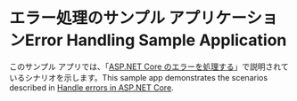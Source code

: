 # <a name="error-handling-sample-application"></a><span data-ttu-id="06379-101">エラー処理のサンプル アプリケーション</span><span class="sxs-lookup"><span data-stu-id="06379-101">Error Handling Sample Application</span></span>

<span data-ttu-id="06379-102">このサンプル アプリでは、「[ASP.NET Core のエラーを処理する](https://docs.microsoft.com/aspnet/core/fundamentals/error-handling)」で説明されているシナリオを示します。</span><span class="sxs-lookup"><span data-stu-id="06379-102">This sample app demonstrates the scenarios described in [Handle errors in ASP.NET Core](https://docs.microsoft.com/aspnet/core/fundamentals/error-handling).</span></span>
